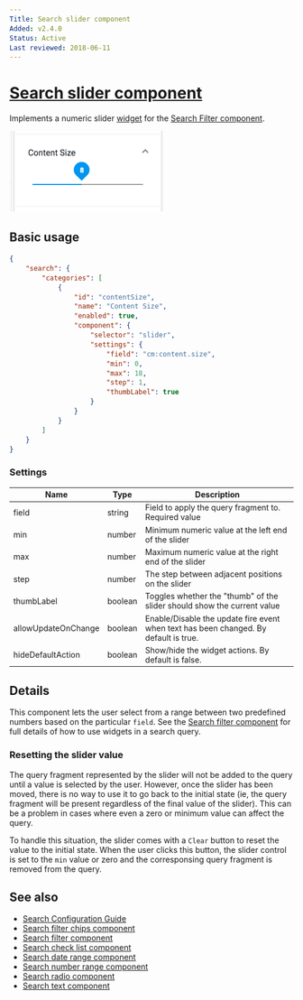```yaml
---
Title: Search slider component
Added: v2.4.0
Status: Active
Last reviewed: 2018-06-11
---
```


# [Search slider component](../../../lib/content-services/src/lib/search/components/search-slider/search-slider.component.ts "Defined in search-slider.component.ts")

Implements a numeric slider [widget](../../../lib/testing/src/lib/core/pages/form/widgets/widget.ts) for the [Search Filter component](search-filter.component.md).

![Slider Widget](../../docassets/images/search-slider.png)

## Basic usage

```json
{
    "search": {
        "categories": [
            {
                "id": "contentSize",
                "name": "Content Size",
                "enabled": true,
                "component": {
                    "selector": "slider",
                    "settings": {
                        "field": "cm:content.size",
                        "min": 0,
                        "max": 18,
                        "step": 1,
                        "thumbLabel": true
                    }
                }
            }
        ]
    }
}
```

### Settings

| Name | Type | Description |
| ---- | ---- | ----------- |
| field | string | Field to apply the query fragment to. Required value |
| min | number | Minimum numeric value at the left end of the slider |
| max | number | Maximum numeric value at the right end of the slider |
| step | number | The step between adjacent positions on the slider |
| thumbLabel | boolean | Toggles whether the "thumb" of the slider should show the current value |
| allowUpdateOnChange | boolean | Enable/Disable the update fire event when text has been changed. By default is true.
| hideDefaultAction | boolean | Show/hide the widget actions. By default is false.

## Details

This component lets the user select from a range between two predefined numbers based on the
particular `field`. See the [Search filter component](search-filter.component.md) for full
details of how to use widgets in a search query.

### Resetting the slider value

The query fragment represented by the slider will not be added to the query until a value is
selected by the user. However, once the slider has been moved, there is no way to use it to
go back to the initial state (ie, the query fragment will be present regardless of the final
value of the slider). This can be a problem in cases where even a zero or minimum value can
affect the query.

To handle this situation, the slider comes with a `Clear` button to reset the value to the
initial state. When the user clicks this button, the slider control is set to the `min` value
or zero and the corresponsing query fragment is removed from the query.

## See also

-   [Search Configuration Guide](../../user-guide/search-configuration-guide.md)
-   [Search filter chips component](search-filter-chips.component.md)
-   [Search filter component](search-filter.component.md)
-   [Search check list component](search-check-list.component.md)
-   [Search date range component](search-date-range.component.md)
-   [Search number range component](search-number-range.component.md)
-   [Search radio component](search-radio.component.md)
-   [Search text component](search-text.component.md)
